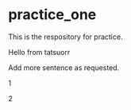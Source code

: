 # practice_one

This is the respository for practice.

Hello from tatsuorr

Add more sentence as requested.

1

2

